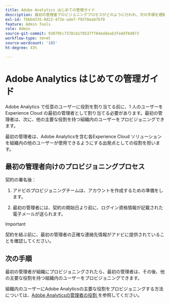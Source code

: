```yaml
---
title: Adobe Analytics はじめての管理ガイド
description: 最初の管理者プロビジョニングプロセスがどのように行われ、次の手順を理解する
exl-id: fbbbd335-0d22-473e-adef-f92f8eab7bf0
feature: Admin Tools
role: Admin
source-git-commit: 938795c7378cb1f0537ff84eddeab3feddf8d073
workflow-type: tm+mt
source-wordcount: '185'
ht-degree: 43%

---
```


# Adobe Analytics はじめての管理ガイド

Adobe Analytics で任意のユーザーに役割を割り当てる前に、1 人のユーザーを Experience Cloud の最初の管理者として割り当てる必要があります。最初の管理者は、次に、他の主要な役割を持つ組織内のユーザーをプロビジョニングできます。

最初の管理者は、Adobe Analyticsを含む各Experience Cloud ソリューションを組織内の他のユーザーが使用できるようにする出発点としての役割を担います。

## 最初の管理者向けのプロビジョニングプロセス

契約の署名後：

1. アドビのプロビジョニングチームは、アカウントを作成するための準備をします。

1. 最初の管理者には、契約の開始日より前に、ログイン資格情報が記載された電子メールが送られます。

>[!IMPORTANT]
>
>   契約を結ぶ前に、最初の管理者の正確な連絡先情報がアドビに提供されていることを確認してください。

## 次の手順

最初の管理者が組織にプロビジョニングされたら、最初の管理者は、その後、他の主要な役割を持つ組織内のユーザーをプロビジョニングできます。

組織内のユーザーにAdobe Analyticsの主要な役割をプロビジョニングする方法については、[Adobe Analyticsの管理者の役割 ](/help/admin/admin-console/admin-roles-in-analytics.md) を参照してください。

